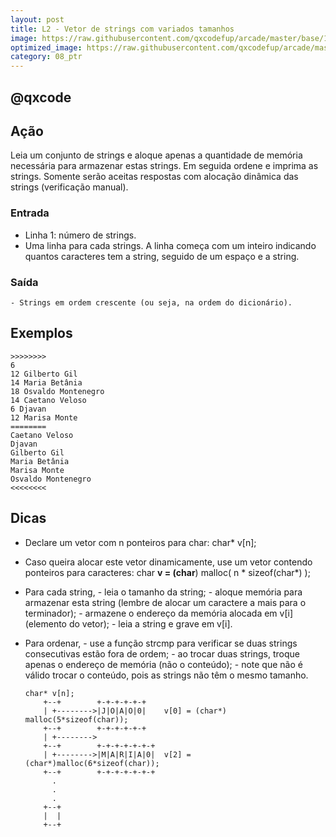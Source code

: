 ```yaml
---
layout: post
title: L2 - Vetor de strings com variados tamanhos
image: https://raw.githubusercontent.com/qxcodefup/arcade/master/base/142/__capa.jpg
optimized_image: https://raw.githubusercontent.com/qxcodefup/arcade/master/.indexer/thumbs/142/Readme.jpg
category: 08_ptr
---
```

<!-- DON'T EDIT THIS FILE, GENERATED BY SCRIPT -->
<!-- DON'T EDIT THIS FILE, GENERATED BY SCRIPT -->
<!-- DON'T EDIT THIS FILE, GENERATED BY SCRIPT -->
<!-- DON'T EDIT THIS FILE, GENERATED BY SCRIPT -->
<!-- DON'T EDIT THIS FILE, GENERATED BY SCRIPT -->
## @qxcode



## Ação

Leia um conjunto de strings e aloque apenas a quantidade de memória necessária para armazenar estas strings. Em seguida ordene e imprima as strings. Somente serão aceitas respostas com alocação dinâmica das strings (verificação manual).

### Entrada

- Linha 1: número de strings.
- Uma linha para cada strings.
A linha começa com um inteiro indicando quantos caracteres tem a string,
seguido de um espaço e a string.
  
### Saída
    - Strings em ordem crescente (ou seja, na ordem do dicionário).
  
## Exemplos

```
>>>>>>>>
6
12 Gilberto Gil
14 Maria Betânia
18 Osvaldo Montenegro
14 Caetano Veloso
6 Djavan
12 Marisa Monte
========
Caetano Veloso
Djavan
Gilberto Gil
Maria Betânia
Marisa Monte
Osvaldo Montenegro
<<<<<<<<
```

## Dicas

- Declare um vetor com n ponteiros para char:
  char* v[n];
- Caso queira alocar este vetor dinamicamente, use um vetor contendo ponteiros para caracteres:
  char **v = (char**) malloc( n * sizeof(char*) );

- Para cada string,
      - leia o tamanho da string;
      - aloque memória para armazenar esta string (lembre de alocar um caractere a mais para o terminador);
      - armazene o endereço da memória alocada em v[i] (elemento do vetor);
      - leia a string e grave em v[i].

- Para ordenar,
      - use a função strcmp para verificar se duas strings consecutivas estão fora de ordem;
      - ao trocar duas strings, troque apenas o endereço de memória (não o conteúdo);
      - note que não é válido trocar o conteúdo, pois as strings não têm o mesmo tamanho.

      char* v[n];
          +--+        +-+-+-+-+-+
          | +-------->|J|O|A|O|0|    v[0] = (char*) malloc(5*sizeof(char));
          +--+        +-+-+-+-+-+
          | +-------->
          +--+        +-+-+-+-+-+-+
          | +-------->|M|A|R|I|A|0|  v[2] = (char*)malloc(6*sizeof(char));
          +--+        +-+-+-+-+-+-+
            .
            .
            .
          +--+
          |  |
          +--+

#